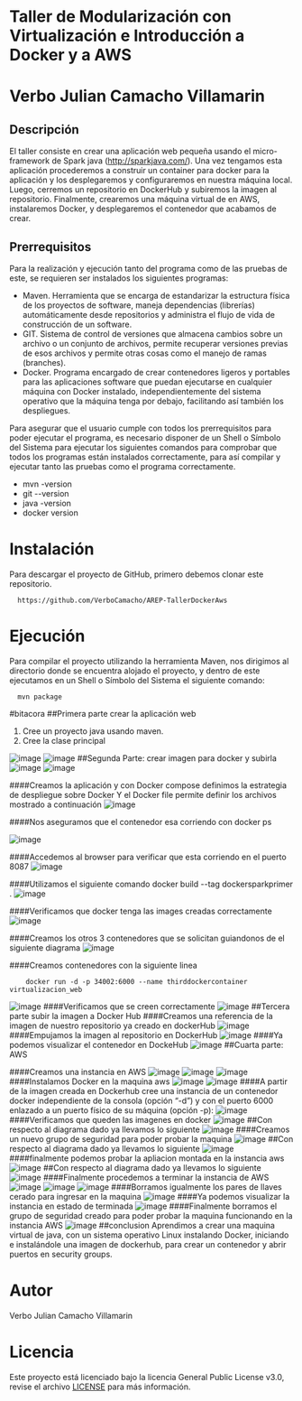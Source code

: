 # Taller de Modularización con Virtualización e Introducción a Docker y a AWS
# Verbo Julian Camacho Villamarin


## Descripción
El taller consiste en crear una aplicación web pequeña usando el micro-framework de Spark java 
(http://sparkjava.com/). Una vez tengamos esta aplicación procederemos a construir un container 
para docker para la aplicación y los desplegaremos y configuraremos en nuestra máquina local. Luego,
cerremos un repositorio en DockerHub y subiremos la imagen al repositorio. Finalmente, crearemos una 
máquina virtual de en AWS, instalaremos Docker, y desplegaremos el contenedor que acabamos de crear.
## Prerrequisitos
Para la realización y ejecución tanto del programa como de las pruebas de este, se requieren ser instalados los siguientes programas:

  - Maven. Herramienta que se encarga de estandarizar la estructura física de los proyectos de software, maneja dependencias (librerías) automáticamente desde repositorios y           administra el flujo de vida de construcción de un software.
  - GIT. Sistema de control de versiones que almacena cambios sobre un archivo o un conjunto de archivos, permite recuperar versiones previas de esos archivos y permite otras         cosas como el manejo de ramas (branches).
  - Docker. Programa encargado de crear contenedores ligeros y portables para las aplicaciones software que puedan ejecutarse en cualquier máquina con Docker instalado,               independientemente del sistema operativo que la máquina tenga por debajo, facilitando así también los despliegues.
  
Para asegurar que el usuario cumple con todos los prerrequisitos para poder ejecutar el programa, es necesario disponer de un Shell o Símbolo del Sistema para ejecutar los siguientes comandos para comprobar que todos los programas están instalados correctamente, para así compilar y ejecutar tanto las pruebas como el programa correctamente.

  - mvn -version
  - git --version
  - java -version
  - docker version
  
# Instalación
Para descargar el proyecto de GitHub, primero debemos clonar este repositorio.

      https://github.com/VerboCamacho/AREP-TallerDockerAws
      
# Ejecución
Para compilar el proyecto utilizando la herramienta Maven, nos dirigimos al directorio donde se encuentra alojado el proyecto, y dentro de este ejecutamos en un Shell o Símbolo del Sistema el siguiente comando:

      mvn package
      
#bitacora
##Primera parte crear la aplicación web
 1) Cree un proyecto java usando maven.
 2) Cree la clase principal

![image](img/img1.png)
![image](img/img2.png)
##Segunda Parte: crear imagen para docker y subirla
![image](img/img.png)
![image](img/img_1.png)

####Creamos la aplicación y con Docker compose definimos la estrategia de despliegue sobre Docker Y el Docker file permite definir los archivos mostrado a continuación
![image](img/img_2.png)

####Nos aseguramos que el contenedor esa corriendo con docker ps

![image](img/img_4.png)

####Accedemos al browser para verificar que esta corriendo en el puerto 8087
![image](img/img_3.png)

####Utilizamos el siguiente comando docker build --tag dockersparkprimer .
![image](img/img_5.png)

####Verificamos que docker tenga las images creadas correctamente
![image](img/img_6.png)

####Creamos los otros 3 contenedores que se solicitan guiandonos de el siguiente diagrama
![image](img/img_7.png)

####Creamos contenedores con la siguiente linea

        docker run -d -p 34002:6000 --name thirddockercontainer virtualizacion_web
![image](img/img_8.png)
####Verificamos que se creen correctamente
![image](img/img_9.png)
##Tercera parte subir la imagen a Docker Hub
####Creamos una referencia de la imagen de nuestro repositorio ya creado en dockerHub
![image](img/img_10.png)
####Empujamos la imagen al repositorio en DockerHub
![image](img/img_11.png)
####Ya podemos visualizar el contenedor en DockeHub
![image](img/img_12.png)
##Cuarta parte: AWS

####Creamos una instancia en AWS
![image](img/img_13.png)
![image](img/img_14.png)
![image](img/img_15.png)
####Instalamos Docker en la maquina aws
![image](img/img_16.png)
![image](img/img_17.png)
####A partir de la imagen creada en Dockerhub cree una instancia de un contenedor docker independiente de la consola (opción “-d”) y con el puerto 6000 enlazado a un puerto físico de su máquina (opción -p):
![image](img/img_18.png)
####Verificamos que queden las imagenes en docker
![image](img/img_19.png)
##Con respecto al diagrama dado ya llevamos lo siguiente
![image](img/img_20.png)
####Creamos un nuevo grupo de seguridad para poder probar la maquina
![image](img/img_21.png)
##Con respecto al diagrama dado ya llevamos lo siguiente
![image](img/img_22.png)
####finalmente podemos probar la apliacion montada en la instancia aws
![image](img/img_23.png)
##Con respecto al diagrama dado ya llevamos lo siguiente
![image](img/img_24.png)
####Finalmente procedemos a terminar la instancia de AWS
![image](img/img_25.png)
![image](img/img_27.png)
![image](img/img_26.png)
####Borramos igualmente los pares de llaves cerado para ingresar en la maquina
![image](img/img_28.png)
####Ya podemos visualizar la instancia en estado de terminada
![image](img/img_29.png)
####Finalmente borramos el grupo de seguridad creado para poder probar la maquina funcionando en la instancia AWS
![image](img/img_30.png)
##conclusion
      Aprendimos a crear una maquina virtual de java, con un sistema operativo Linux instalando Docker,
      iniciando e instalándole una imagen de dockerhub, para crear un contenedor y abrir puertos en security groups. 
 # Autor
Verbo Julian Camacho Villamarin
 
 # Licencia

Este proyecto está licenciado bajo la licencia General Public License v3.0, revise el archivo [LICENSE](LICENSE.txt) para más información.

